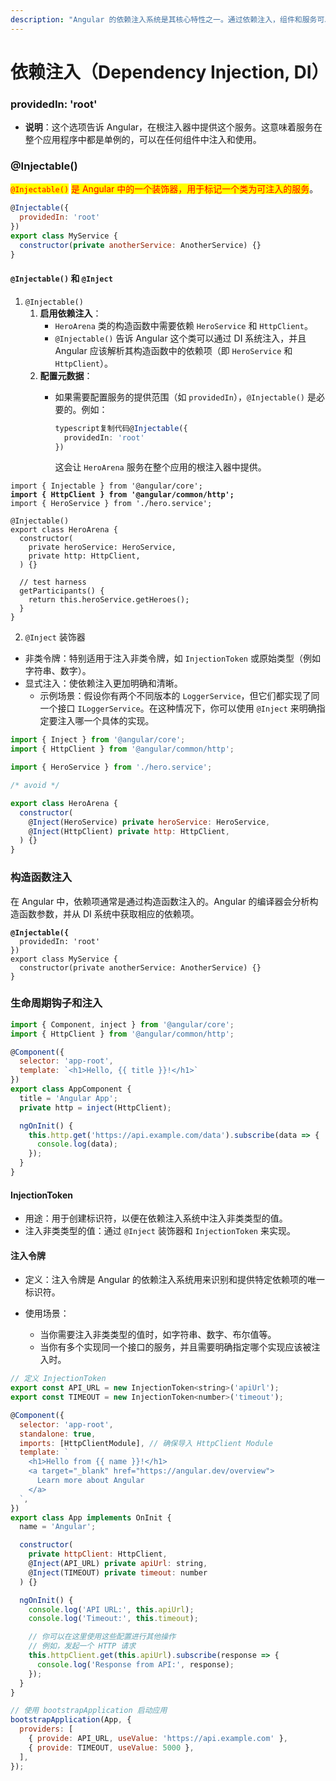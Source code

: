 ```yaml
---
description: "Angular 的依赖注入系统是其核心特性之一。通过依赖注入，组件和服务可以轻松地获\t取所需的依赖项，而不需要手动实例化对象"
---
```


# 依赖注入（Dependency Injection, DI）

### providedIn: 'root'

* **说明**：这个选项告诉 Angular，在根注入器中提供这个服务。这意味着服务在整个应用程序中都是单例的，可以在任何组件中注入和使用。

### @Injectable()

<mark style="color:red;">`@Injectable()`</mark> <mark style="color:red;"></mark><mark style="color:red;">是 Angular 中的一个装饰器，用于标记一个类为可注入的服务</mark>。

```javascript
@Injectable({
  providedIn: 'root'
})
export class MyService {
  constructor(private anotherService: AnotherService) {}
}
```

#### `@Injectable()` 和 `@Inject`

1. `@Injectable()`
   1. **启用依赖注入**：
      * `HeroArena` 类的构造函数中需要依赖 `HeroService` 和 `HttpClient`。
      * `@Injectable()` 告诉 Angular 这个类可以通过 DI 系统注入，并且 Angular 应该解析其构造函数中的依赖项（即 `HeroService` 和 `HttpClient`）。
   2. **配置元数据**：
      *   如果需要配置服务的提供范围（如 `providedIn`），`@Injectable()` 是必要的。例如：

          ```typescript
          typescript复制代码@Injectable({
            providedIn: 'root'
          })
          ```

          这会让 `HeroArena` 服务在整个应用的根注入器中提供。

<pre class="language-javascript"><code class="lang-javascript">import { Injectable } from '@angular/core';
<strong>import { HttpClient } from '@angular/common/http';
</strong>import { HeroService } from './hero.service';

@Injectable()
export class HeroArena {
  constructor(
    private heroService: HeroService,
    private http: HttpClient,
  ) {}

  // test harness
  getParticipants() {
    return this.heroService.getHeroes();
  }
}
</code></pre>

2. `@Inject` 装饰器

* 非类令牌：特别适用于注入非类令牌，如 `InjectionToken` 或原始类型（例如字符串、数字）。
* 显式注入：使依赖注入更加明确和清晰。
  * 示例场景：假设你有两个不同版本的 `LoggerService`，但它们都实现了同一个接口 `ILoggerService`。在这种情况下，你可以使用 `@Inject` 来明确指定要注入哪一个具体的实现。

```javascript
import { Inject } from '@angular/core';
import { HttpClient } from '@angular/common/http';

import { HeroService } from './hero.service';

/* avoid */

export class HeroArena {
  constructor(
    @Inject(HeroService) private heroService: HeroService,
    @Inject(HttpClient) private http: HttpClient,
  ) {}
}
```

### 构造函数注入

在 Angular 中，依赖项通常是通过构造函数注入的。Angular 的编译器会分析构造函数参数，并从 DI 系统中获取相应的依赖项。

<pre class="language-javascript"><code class="lang-javascript"><strong>@Injectable({
</strong>  providedIn: 'root'
})
export class MyService {
  constructor(private anotherService: AnotherService) {}
}
</code></pre>

### 生命周期钩子和注入

```javascript
import { Component, inject } from '@angular/core';
import { HttpClient } from '@angular/common/http';

@Component({
  selector: 'app-root',
  template: `<h1>Hello, {{ title }}!</h1>`
})
export class AppComponent {
  title = 'Angular App';
  private http = inject(HttpClient);

  ngOnInit() {
    this.http.get('https://api.example.com/data').subscribe(data => {
      console.log(data);
    });
  }
}
```

#### **InjectionToken**

* 用途：用于创建标识符，以便在依赖注入系统中注入非类类型的值。
* 注入非类类型的值：通过 `@Inject` 装饰器和 `InjectionToken` 来实现。

#### **注入令牌**

* 定义：注入令牌是 Angular 的依赖注入系统用来识别和提供特定依赖项的唯一标识符。
*   使用场景：

    * 当你需要注入非类类型的值时，如字符串、数字、布尔值等。
    * 当你有多个实现同一个接口的服务，并且需要明确指定哪个实现应该被注入时。



```javascript
// 定义 InjectionToken
export const API_URL = new InjectionToken<string>('apiUrl');
export const TIMEOUT = new InjectionToken<number>('timeout');

@Component({
  selector: 'app-root',
  standalone: true,
  imports: [HttpClientModule], // 确保导入 HttpClient Module
  template: `
    <h1>Hello from {{ name }}!</h1>
    <a target="_blank" href="https://angular.dev/overview">
      Learn more about Angular
    </a>
  `,
})
export class App implements OnInit {
  name = 'Angular';

  constructor(
    private httpClient: HttpClient,
    @Inject(API_URL) private apiUrl: string,
    @Inject(TIMEOUT) private timeout: number
  ) {}

  ngOnInit() {
    console.log('API URL:', this.apiUrl);
    console.log('Timeout:', this.timeout);

    // 你可以在这里使用这些配置进行其他操作
    // 例如，发起一个 HTTP 请求
    this.httpClient.get(this.apiUrl).subscribe(response => {
      console.log('Response from API:', response);
    });
  }
}

// 使用 bootstrapApplication 启动应用
bootstrapApplication(App, {
  providers: [
    { provide: API_URL, useValue: 'https://api.example.com' },
    { provide: TIMEOUT, useValue: 5000 },
  ],
});
```
